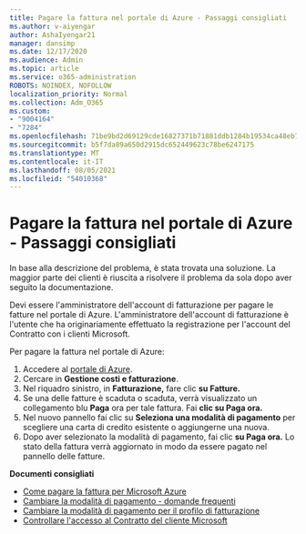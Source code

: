 ```yaml
---
title: Pagare la fattura nel portale di Azure - Passaggi consigliati
ms.author: v-aiyengar
author: AshaIyengar21
manager: dansimp
ms.date: 12/17/2020
ms.audience: Admin
ms.topic: article
ms.service: o365-administration
ROBOTS: NOINDEX, NOFOLLOW
localization_priority: Normal
ms.collection: Adm_O365
ms.custom:
- "9004164"
- "7284"
ms.openlocfilehash: 71be9bd2d69129cde16827371b71881ddb1284b19534ca48eb7079e761bdcff8
ms.sourcegitcommit: b5f7da89a650d2915dc652449623c78be6247175
ms.translationtype: MT
ms.contentlocale: it-IT
ms.lasthandoff: 08/05/2021
ms.locfileid: "54010368"
---
```

# <a name="pay-invoice-in-azure-portal---recommended-steps"></a>Pagare la fattura nel portale di Azure - Passaggi consigliati

In base alla descrizione del problema, è stata trovata una soluzione. La maggior parte dei clienti è riuscita a risolvere il problema da sola dopo aver seguito la documentazione.

Devi essere l'amministratore dell'account di fatturazione per pagare le fatture nel portale di Azure. L'amministratore dell'account di fatturazione è l'utente che ha originariamente effettuato la registrazione per l'account del Contratto con i clienti Microsoft. 

Per pagare la fattura nel portale di Azure: 

1. Accedere al [portale di Azure](https://portal.azure.com/).
1. Cercare in **Gestione costi e fatturazione**.
1. Nel riquadro sinistro, in **Fatturazione,** fare clic **su Fatture.**
1. Se una delle fatture è scaduta o scaduta, verrà visualizzato un collegamento blu **Paga** ora per tale fattura. Fai **clic su Paga ora.**
1. Nel nuovo pannello fai clic su **Seleziona una modalità di pagamento** per scegliere una carta di credito esistente o aggiungerne una nuova.
1. Dopo aver selezionato la modalità di pagamento, fai clic **su Paga ora.**
Lo stato della fattura verrà aggiornato in modo da essere pagato nel pannello delle fatture.

**Documenti consigliati**

- [Come pagare la fattura per Microsoft Azure](https://docs.microsoft.com/azure/cost-management-billing/understand/pay-bill)
- [Cambiare la modalità di pagamento - domande frequenti](https://docs.microsoft.com/azure/billing/billing-how-to-change-credit-card?WT.mc_id=Portal-Microsoft_Azure_Support#frequently-asked-questions)
- [Cambiare la modalità di pagamento per il profilo di fatturazione](https://docs.microsoft.com/azure/cost-management-billing/manage/change-credit-card?WT.mc_id=Portal-Microsoft_Azure_Support#manage-credit-cards-for-a-microsoft-customer-agreement)
- [Controllare l'accesso al Contratto del cliente Microsoft](https://docs.microsoft.com/azure/cost-management-billing/manage/change-credit-card?WT.mc_id=Portal-Microsoft_Azure_Support%22%20%5Cl%20%22manage-credit-cards-for-a-microsoft-customer-agreement%22%20%5Ct%20%22_blank#check-the-type-of-your-account)